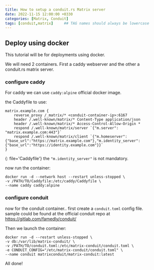 ```yaml
---
title: How to setup a conduit.rs Matrix server
date: 2022-11-15 12:00:00 +0330
categories: [Matrix, Conduit]
tags: [conduit,matrix]     ## TAG names should always be lowercase
---
```



## Deploy using docker

This tutorial will be for deployments using docker.

We will need 2 containers. 
First a caddy webserver and the other a conduit.rs matrix server.

### configure caddy
For caddy we can use `caddy:alpine` official docker image. 

the Caddyfile to use:

```shell
matrix.example.com {
	reverse_proxy /_matrix/* <conduit-container-ip>:6167
	header /.well-known/matrix/* Content-Type application/json
	header /.well-known/matrix/* Access-Control-Allow-Origin *
	respond /.well-known/matrix/server `{"m.server": "matrix.example.com:443"}`
	respond /.well-known/matrix/client `{"m.homeserver":{"base_url":"https://matrix.example.com"},"m.identity_server":{"base_url":"https://identity.example.com"}}`
}
```
{: file='Caddyfile'}
the `"m.identity_server"` is not mandatory.

now run the container:

```shell
docker run -d --network host --restart unless-stopped \
-v /PATH/TO/Caddyfile:/etc/caddy/Caddyfile \
--name caddy caddy:alpine
```
### configure conduit
now for the conduit container.. first create a `conduit.toml` config file. sample could be found at the official conduit repo at <https://gitlab.com/famedly/conduit/>

Then we launch the container:

```shell
docker run -d --restart unless-stopped \
-v db:/var/lib/matrix-conduit/ \
-v /PATH/TO/conduit.toml:/etc/matrix-conduit/conduit.toml \
-e CONDUIT_CONFIG="/etc/matrix-conduit/conduit.toml" \
--name conduit matrixconduit/matrix-conduit:latest
```

All done!
